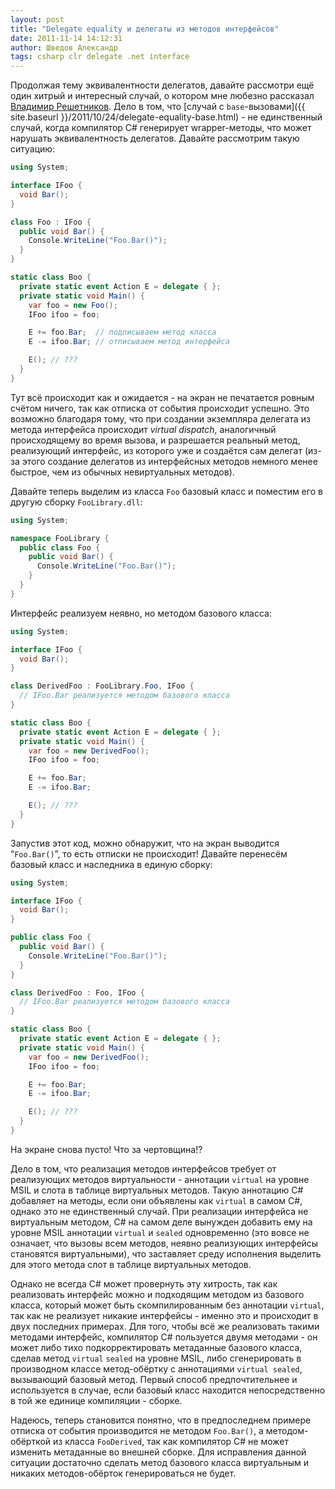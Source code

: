 ```yaml
---
layout: post
title: "Delegate equality и делегаты из методов интерфейсов"
date: 2011-11-14 14:12:31
author: Шведов Александр
tags: csharp clr delegate .net interface
---
```

Продолжая тему эквивалентности делегатов, давайте рассмотри ещё один хитрый и интересный случай, о котором мне любезно рассказал [Владимир Решетников](https://plus.google.com/105718973819587372706/about). Дело в том, что [случай с `base`-вызовами]({{ site.baseurl }}/2011/10/24/delegate-equality-base.html) - не единственный случай, когда компилятор C# генерирует wrapper-методы, что может нарушать эквивалентность делегатов. Давайте рассмотрим такую ситуацию:

```c#
using System;

interface IFoo {
  void Bar();
}

class Foo : IFoo {
  public void Bar() {
    Console.WriteLine("Foo.Bar()");
  }
}

static class Boo {
  private static event Action E = delegate { };
  private static void Main() {
    var foo = new Foo();
    IFoo ifoo = foo;

    E += foo.Bar;  // подписываем метод класса
    E -= ifoo.Bar; // отписываем метод интерфейса

    E(); // ???
  }
}
```

Тут всё происходит как и ожидается - на экран не печатается ровным счётом ничего, так как отписка от события происходит успешно. Это возможно благодаря тому, что при создании экземпляра делегата из метода интерфейса происходит *virtual dispatch*, аналогичный происходящему во время вызова, и разрешается реальный метод, реализующий интерфейс, из которого уже и создаётся сам делегат (из-за этого создание делегатов из интерфейсных методов немного менее быстрое, чем из обычных невиртуальных методов).

Давайте теперь выделим из класса `Foo` базовый класс и поместим его в другую сборку `FooLibrary.dll`:

```c#
using System;

namespace FooLibrary {
  public class Foo {
    public void Bar() {
      Console.WriteLine("Foo.Bar()");
    }
  }
}
```

Интерфейс реализуем неявно, но методом базового класса:

```c#
using System;

interface IFoo {
  void Bar();
}

class DerivedFoo : FooLibrary.Foo, IFoo {
  // IFoo.Bar реализуется методом базового класса
}

static class Boo {
  private static event Action E = delegate { };
  private static void Main() {
    var foo = new DerivedFoo();
    IFoo ifoo = foo;

    E += foo.Bar;
    E -= ifoo.Bar;

    E(); // ???
  }
}
```

Запустив этот код, можно обнаружит, что на экран выводится “`Foo.Bar()`”, то есть отписки не происходит! Давайте перенесём базовый класс и наследника в единую сборку:

```c#
using System;

interface IFoo {
  void Bar();
}

public class Foo {
  public void Bar() {
    Console.WriteLine("Foo.Bar()");
  }
}

class DerivedFoo : Foo, IFoo {
  // IFoo.Bar реализуется методом базового класса
}

static class Boo {
  private static event Action E = delegate { };
  private static void Main() {
    var foo = new DerivedFoo();
    IFoo ifoo = foo;

    E += foo.Bar;
    E -= ifoo.Bar;

    E(); // ???
  }
}
```

На экране снова пусто! Что за чертовщина!?

Дело в том, что реализация методов интерфейсов требует от реализующих методов виртуальности - аннотации `virtual` на уровне MSIL и слота в таблице виртуальных методов. Такую аннотацию C# добавляет на методы, если они объявлены как `virtual` в самом C#, однако это не единственный случай. При реализации интерфейса не виртуальным методом, C# на самом деле вынужден добавить ему на уровне MSIL аннотации `virtual` и `sealed` одновременно (это вовсе не означает, что вызовы всем методов, неявно реализующих интерфейсы становятся виртуальными), что заставляет среду исполнения выделить для этого метода слот в таблице виртуальных методов.

Однако не всегда C# может провернуть эту хитрость, так как реализовать интерфейс можно и подходящим методом из базового класса, который может быть скомпилированным без аннотации `virtual`, так как не реализует никакие интерфейсы - именно это и происходит в двух последних примерах. Для того, чтобы всё же реализовать такими методами интерфейс, компилятор C# пользуется двумя методами - он может либо тихо подкорректировать метаданные базового класса, сделав метод `virtual` `sealed` на уровне MSIL, либо сгенерировать в производном классе метод-обёртку с аннотациями `virtual sealed`, вызывающий базовый метод. Первый способ предпочтительнее и используется в случае, если базовый класс находится непосредственно в той же единице компиляции - сборке.

Надеюсь, теперь становится понятно, что в предпоследнем примере отписка от события производится не методом `Foo.Bar()`, а методом-обёрткой из класса `FooDerived`, так как компилятор C# не может изменить метаданные во внешней сборке. Для исправления данной ситуации достаточно сделать метод базового класса виртуальным и никаких методов-обёрток генерироваться не будет.